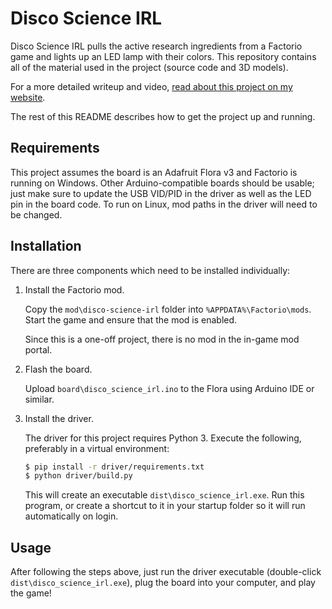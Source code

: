 # Disco Science IRL

Disco Science IRL pulls the active research ingredients from a Factorio
game and lights up an LED lamp with their colors. This repository contains
all of the material used in the project (source code and 3D models).

For a more detailed writeup and video, [read about this project on my website](https://noahc.green/projects/disco_science_irl/).

The rest of this README describes how to get the project up and running.

## Requirements

This project assumes the board is an Adafruit Flora v3 and Factorio is
running on Windows. Other Arduino-compatible boards should be usable;
just make sure to update the USB VID/PID in the driver as well as the
LED pin in the board code. To run on Linux, mod paths in the driver will
need to be changed.

## Installation

There are three components which need to be installed individually:

1. Install the Factorio mod.

    Copy the `mod\disco-science-irl` folder into `%APPDATA%\Factorio\mods`.
    Start the game and ensure that the mod is enabled.

    Since this is a one-off project, there is no mod in the in-game mod
    portal.

2. Flash the board.

    Upload `board\disco_science_irl.ino` to the Flora using Arduino IDE or similar.

3. Install the driver.

    The driver for this project requires Python 3. Execute the following,
    preferably in a virtual environment:
    ```bash
    $ pip install -r driver/requirements.txt
    $ python driver/build.py
    ```
    This will create an executable `dist\disco_science_irl.exe`. Run this
    program, or create a shortcut to it in your startup folder so it will
    run automatically on login.

## Usage

After following the steps above, just run the driver executable
(double-click `dist\disco_science_irl.exe`), plug the board into your
computer, and play the game!
